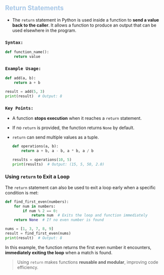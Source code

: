 ## <span style="color:#A7C7E7;">Return Statements</span>

- The `return` statement in Python is used inside a function to **send a value back to the caller**. It allows a function to produce an output that can be used elsewhere in the program.

### `Syntax:`

```python
def function_name():
    return value
```

### `Example Usage:`

```python
def add(a, b):
    return a + b

result = add(5, 3)
print(result)  # Output: 8
```

### `Key Points:`

- A function **stops execution** when it reaches a `return` statement.
- If no `return` is provided, the function returns `None` by default.
- `return` can send multiple values as a tuple.

    ```python
    def operations(a, b):
        return a + b, a - b, a * b, a / b

    results = operations(10, 5)
    print(results)  # Output: (15, 5, 50, 2.0)
    ```

### Using `return` to Exit a Loop

The `return` statement can also be used to exit a loop early when a specific condition is met:

```python
def find_first_even(numbers):
    for num in numbers:
        if num % 2 == 0:
            return num  # Exits the loop and function immediately
    return None  # If no even number is found

nums = [1, 3, 7, 8, 9]
result = find_first_even(nums)
print(result)  # Output: 8
```

In this example, the function returns the first even number it encounters, **immediately exiting the loop** when a match is found.

> Using `return` makes functions **reusable and modular**, improving code efficiency.

